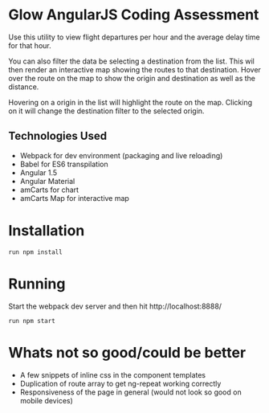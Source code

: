 # Glow AngularJS Coding Assessment

Use this utility to view flight departures per hour and the average delay time for that hour.

You can also filter the data be selecting a destination from the list. This wil then render an interactive map showing the routes to that destination. Hover over the route on the map to show the origin and destination as well as the distance.

Hovering on a origin in the list will highlight the route on the map. Clicking on it will change the destination filter to the selected origin.

## Technologies Used
- Webpack for dev environment (packaging and live reloading)
- Babel for ES6 transpilation
- Angular 1.5
- Angular Material
- amCarts for chart
- amCarts Map for interactive map

# Installation

`run npm install`

# Running

Start the webpack dev server and then hit http://localhost:8888/

`run npm start`

# Whats not so good/could be better

- A few snippets of inline css in the component templates
- Duplication of route array to get ng-repeat working correctly
- Responsiveness of the page in general (would not look so good on mobile devices)


